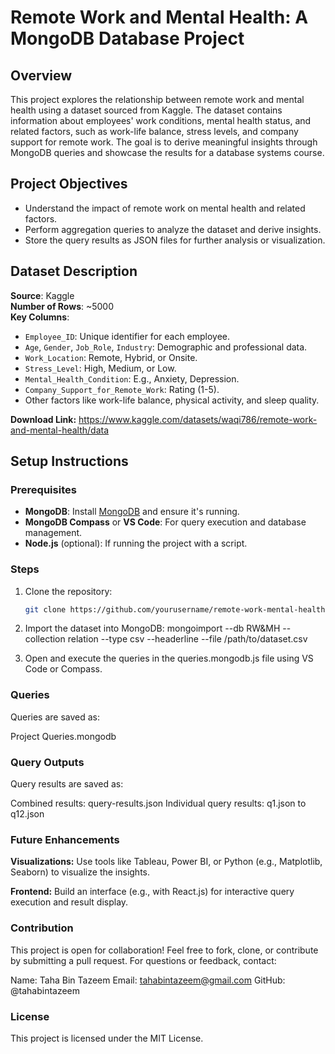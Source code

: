 # Remote Work and Mental Health: A MongoDB Database Project

## Overview

This project explores the relationship between remote work and mental health using a dataset sourced from Kaggle. The dataset contains information about employees' work conditions, mental health status, and related factors, such as work-life balance, stress levels, and company support for remote work. The goal is to derive meaningful insights through MongoDB queries and showcase the results for a database systems course.

## Project Objectives

- Understand the impact of remote work on mental health and related factors.
- Perform aggregation queries to analyze the dataset and derive insights.
- Store the query results as JSON files for further analysis or visualization.

## Dataset Description

**Source**: Kaggle  
**Number of Rows**: ~5000  
**Key Columns**:
- `Employee_ID`: Unique identifier for each employee.
- `Age`, `Gender`, `Job_Role`, `Industry`: Demographic and professional data.
- `Work_Location`: Remote, Hybrid, or Onsite.
- `Stress_Level`: High, Medium, or Low.
- `Mental_Health_Condition`: E.g., Anxiety, Depression.
- `Company_Support_for_Remote_Work`: Rating (1-5).
- Other factors like work-life balance, physical activity, and sleep quality.

**Download Link:**
https://www.kaggle.com/datasets/waqi786/remote-work-and-mental-health/data

## Setup Instructions

### Prerequisites

- **MongoDB**: Install [MongoDB](https://www.mongodb.com/try/download/community) and ensure it's running.
- **MongoDB Compass** or **VS Code**: For query execution and database management.
- **Node.js** (optional): If running the project with a script.

### Steps

1. Clone the repository:
   ```bash
   git clone https://github.com/yourusername/remote-work-mental-health.git

2. Import the dataset into MongoDB:
mongoimport --db RW&MH --collection relation --type csv --headerline --file /path/to/dataset.csv

3. Open and execute the queries in the queries.mongodb.js file using VS Code or Compass.

### Queries

Queries are saved as:

Project Queries.mongodb

### Query Outputs

Query results are saved as:

Combined results: query-results.json
Individual query results: q1.json to q12.json

### Future Enhancements

**Visualizations:** Use tools like Tableau, Power BI, or Python (e.g., Matplotlib, Seaborn) to visualize the insights.

**Frontend:** Build an interface (e.g., with React.js) for interactive query execution and result display.

### Contribution

This project is open for collaboration!
Feel free to fork, clone, or contribute by submitting a pull request.
For questions or feedback, contact:

Name: Taha Bin Tazeem
Email: tahabintazeem@gmail.com
GitHub: @tahabintazeem

### License

This project is licensed under the MIT License.